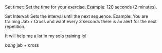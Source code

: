 Set timer: 
Set the time for your exercise. Example: 120 seconds (2 minutes). 

Set Interval: 
Sets the interval until the next sequence. Example: You are training Jab + Cross and want every 3 seconds there is an alert for the next repetition.



It will help me a lot in my solo training lol

*bang* jab + cross
